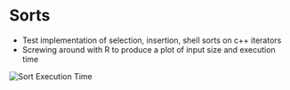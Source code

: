 # Sorts
* Test implementation of selection, insertion, shell sorts on c++ iterators
* Screwing around with R to produce a plot of input size and execution time

![Sort Execution Time](https://raw.githubusercontent.com/jmoyers/Sorts/master/Sorts/sorts.png)
